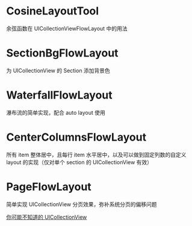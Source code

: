 # CosineLayoutTool
余弦函数在 UICollectionViewFlowLayout 中的用法

# SectionBgFlowLayout
为 UICollectionView 的 Section 添加背景色

# WaterfallFlowLayout
瀑布流的简单实现，配合 auto layout 使用

# CenterColumnsFlowLayout
所有 item 整体居中，且每行 item 水平居中，以及可以做到固定列数的自定义 layout 的实现（仅对单个 section 的 UICollectionView 有效）

# PageFlowLayout
简单实现 UICollectionView 分页效果，弥补系统分页的偏移问题

[你可能不知道的 UICollectionView](https://nijiehaha.github.io/2020/04/23/%E4%BD%A0%E5%8F%AF%E8%83%BD%E4%B8%8D%E7%9F%A5%E9%81%93%E7%9A%84UICollectionView/)
